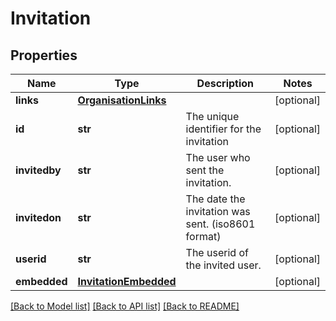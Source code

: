 # Invitation

## Properties
Name | Type | Description | Notes
------------ | ------------- | ------------- | -------------
**links** | [**OrganisationLinks**](OrganisationLinks.md) |  | [optional] 
**id** | **str** | The unique identifier for the invitation | [optional] 
**invitedby** | **str** | The user who sent the invitation. | [optional] 
**invitedon** | **str** | The date the invitation was sent. (iso8601 format) | [optional] 
**userid** | **str** | The userid of the invited user. | [optional] 
**embedded** | [**InvitationEmbedded**](InvitationEmbedded.md) |  | [optional] 

[[Back to Model list]](../README.md#documentation-for-models) [[Back to API list]](../README.md#documentation-for-api-endpoints) [[Back to README]](../README.md)


